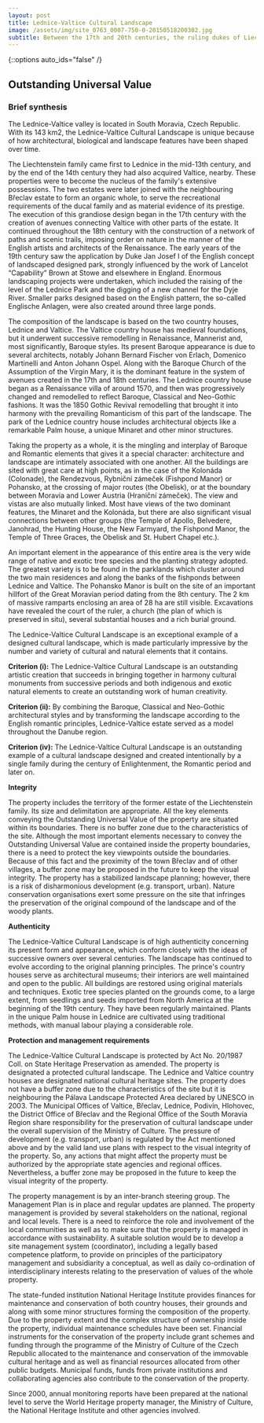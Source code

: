 ```yaml
---
layout: post
title: Lednice-Valtice Cultural Landscape
image: /assets/img/site_0763_0007-750-0-20150518200302.jpg
subtitle: Between the 17th and 20th centuries, the ruling dukes of Liechtenstein transformed their domains in southern Moravia into a striking landscape. It married Baroque architecture (mainly the work of Johann Bernhard Fischer von Erlach) and the classical and neo-Gothic style of the castles of Lednice and Valtice with countryside fashioned according to English romantic principles of landscape architecture. At 200 km2 , it is one of the largest artificial landscapes in Europe.
---
```


{::options auto_ids="false" /}

## Outstanding Universal Value

### Brief synthesis

The Lednice-Valtice valley is located in South Moravia, Czech Republic. With its 143 km2, the Lednice-Valtice Cultural Landscape is unique because of how architectural, biological and landscape features have been shaped over time.

The Liechtenstein family came first to Lednice in the mid-13th century, and by the end of the 14th century they had also acquired Valtice, nearby. These properties were to become the nucleus of the family's extensive possessions. The two estates were later joined with the neighbouring Břeclav estate to form an organic whole, to serve the recreational requirements of the ducal family and as material evidence of its prestige. The execution of this grandiose design began in the 17th century with the creation of avenues connecting Valtice with other parts of the estate. It continued throughout the 18th century with the construction of a network of paths and scenic trails, imposing order on nature in the manner of the English artists and architects of the Renaissance. The early years of the 19th century saw the application by Duke Jan Josef I of the English concept of landscaped designed park, strongly influenced by the work of Lancelot “Capability” Brown at Stowe and elsewhere in England. Enormous landscaping projects were undertaken, which included the raising of the level of the Lednice Park and the digging of a new channel for the Dyje River. Smaller parks designed based on the English pattern, the so-called Englische Anlagen, were also created around three large ponds.

The composition of the landscape is based on the two country houses, Lednice and Valtice. The Valtice country house has medieval foundations, but it underwent successive remodelling in Renaissance, Mannerist and, most significantly, Baroque styles. Its present Baroque appearance is due to several architects, notably Johann Bernard Fischer von Erlach, Domenico Martinelli and Anton Johann Ospel. Along with the Baroque Church of the Assumption of the Virgin Mary, it is the dominant feature in the system of avenues created in the 17th and 18th centuries. The Lednice country house began as a Renaissance villa of around 1570, and then was progressively changed and remodelled to reflect Baroque, Classical and Neo-Gothic fashions. It was the 1850 Gothic Revival remodelling that brought it into harmony with the prevailing Romanticism of this part of the landscape. The park of the Lednice country house includes architectural objects like a remarkable Palm house, a unique Minaret and other minor structures.

Taking the property as a whole, it is the mingling and interplay of Baroque and Romantic elements that gives it a special character: architecture and landscape are intimately associated with one another. All the buildings are sited with great care at high points, as in the case of the Kolonáda (Colonade), the Rendezvous, Rybniční zámeček (Fishpond Manor) or Pohansko, at the crossing of major routes (the Obelisk), or at the boundary between Moravia and Lower Austria (Hraniční zámeček). The view and vistas are also mutually linked. Most have views of the two dominant features, the Minaret and the Kolonáda, but there are also significant visual connections between other groups (the Temple of Apollo, Belvedere, Janohrad, the Hunting House, the New Farmyard, the Fishpond Manor, the Temple of Three Graces, the Obelisk and St. Hubert Chapel etc.).

An important element in the appearance of this entire area is the very wide range of native and exotic tree species and the planting strategy adopted. The greatest variety is to be found in the parklands which cluster around the two main residences and along the banks of the fishponds between Lednice and Valtice. The Pohansko Manor is built on the site of an important hillfort of the Great Moravian period dating from the 8th century. The 2 km of massive ramparts enclosing an area of 28 ha are still visible. Excavations have revealed the court of the ruler, a church (the plan of which is preserved in situ), several substantial houses and a rich burial ground.

The Lednice-Valtice Cultural Landscape is an exceptional example of a designed cultural landscape, which is made particularly impressive by the number and variety of cultural and natural elements that it contains.

**Criterion (i):** The Lednice-Valtice Cultural Landscape is an outstanding artistic creation that succeeds in bringing together in harmony cultural monuments from successive periods and both indigenous and exotic natural elements to create an outstanding work of human creativity.

**Criterion (ii):** By combining the Baroque, Classical and Neo-Gothic architectural styles and by transforming the landscape according to the English romantic principles, Lednice-Valtice estate served as a model throughout the Danube region.

**Criterion (iv):** The Lednice-Valtice Cultural Landscape is an outstanding example of a cultural landscape designed and created intentionally by a single family during the century of Enlightenment, the Romantic period and later on.

**Integrity**

The property includes the territory of the former estate of the Liechtenstein family. Its size and delimitation are appropriate. All the key elements conveying the Outstanding Universal Value of the property are situated within its boundaries. There is no buffer zone due to the characteristics of the site. Although the most important elements necessary to convey the Outstanding Universal Value are contained inside the property boundaries, there is a need to protect the key viewpoints outside the boundaries. Because of this fact and the proximity of the town Břeclav and of other villages, a buffer zone may be proposed in the future to keep the visual integrity. The property has a stabilized landscape planning; however, there is a risk of disharmonious development (e.g. transport, urban). Nature conservation organisations exert some pressure on the site that infringes the preservation of the original compound of the landscape and of the woody plants.

**Authenticity**

The Lednice-Valtice Cultural Landscape is of high authenticity concerning its present form and appearance, which conform closely with the ideas of successive owners over several centuries. The landscape has continued to evolve according to the original planning principles. The prince's country houses serve as architectural museums; their interiors are well maintained and open to the public. All buildings are restored using original materials and techniques. Exotic tree species planted on the grounds come, to a large extent, from seedlings and seeds imported from North America at the beginning of the 19th century. They have been regularly maintained. Plants in the unique Palm house in Lednice are cultivated using traditional methods, with manual labour playing a considerable role.

**Protection and management requirements**

The Lednice-Valtice Cultural Landscape is protected by Act No. 20/1987 Coll. on State Heritage Preservation as amended. The property is designated a protected cultural landscape. The Lednice and Valtice country houses are designated national cultural heritage sites. The property does not have a buffer zone due to the characteristics of the site but it is neighbouring the Pálava Landscape Protected Area declared by UNESCO in 2003. The Municipal Offices of Valtice, Břeclav, Lednice, Podivín, Hlohovec, the District Office of Břeclav and the Regional Office of the South Moravia Region share responsibility for the preservation of cultural landscape under the overall supervision of the Ministry of Culture. The pressure of development (e.g. transport, urban) is regulated by the Act mentioned above and by the valid land use plans with respect to the visual integrity of the property. So, any actions that might affect the property must be authorized by the appropriate state agencies and regional offices. Nevertheless, a buffer zone may be proposed in the future to keep the visual integrity of the property.

The property management is by an inter-branch steering group. The Management Plan is in place and regular updates are planned. The property management is provided by several stakeholders on the national, regional and local levels. There is a need to reinforce the role and involvement of the local communities as well as to make sure that the property is managed in accordance with sustainability. A suitable solution would be to develop a site management system (coordinator), including a legally based competence platform, to provide on principles of the participatory management and subsidiarity a conceptual, as well as daily co-ordination of interdisciplinary interests relating to the preservation of values of the whole property.

The state-funded institution National Heritage Institute provides finances for maintenance and conservation of both country houses, their grounds and along with some minor structures forming the composition of the property. Due to the property extent and the complex structure of ownership inside the property, individual maintenance schedules have been set. Financial instruments for the conservation of the property include grant schemes and funding through the programme of the Ministry of Culture of the Czech Republic allocated to the maintenance and conservation of the immovable cultural heritage and as well as financial resources allocated from other public budgets. Municipal funds, funds from private institutions and collaborating agencies also contribute to the conservation of the property.

Since 2000, annual monitoring reports have been prepared at the national level to serve the World Heritage property manager, the Ministry of Culture, the National Heritage Institute and other agencies involved.

